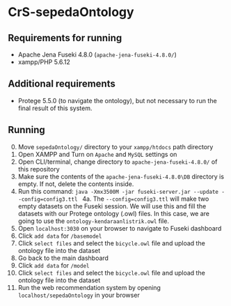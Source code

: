 # CrS-sepedaOntology
## Requirements for running
- Apache Jena Fuseki 4.8.0 (`apache-jena-fuseki-4.8.0/`)
- xampp/PHP 5.6.12

## Additional requirements
- Protege 5.5.0 (to navigate the ontology), but not necessary to run the final result of this system.

## Running
0. Move `sepedaOntology/` directory to your `xampp/htdocs` path directory
1.  Open XAMPP and Turn on `Apache` and `MySQL` settings on
2.  Open CLI/terminal, change directory to `apache-jena-fuseki-4.8.0/` of this repository
3. Make sure the contents of the `apache-jena-fuseki-4.8.0\DB` directory is empty. If not, delete the contents inside.
4. Run this command:
``` java -Xmx3500M -jar fuseki-server.jar --update --config=config3.ttl  ```
4a. The `--config=config3.ttl` will make two empty datasets on the Fuseki session. We will use this and fill the datasets with our Protege ontology (.owl) files. In this case, we are going to use the `ontology-kendaraanlistrik.owl` file.
5. Open `localhost:3030` on your browser to navigate to Fuseki dashboard
6. Click `add data` for `/basemodel`
7. Click `select files` and select the `bicycle.owl` file and upload the ontology file into the dataset
8. Go back to the main dashboard
9.  Click `add data` for `/model`
10. Click `select files` and select the `bicycle.owl` file and upload the ontology file into the dataset
11. Run the web recommendation system by opening `localhost/sepedaOntology` in your browser
